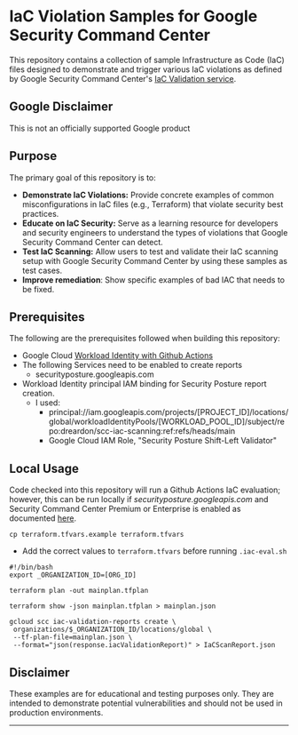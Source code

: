 # IaC Violation Samples for Google Security Command Center

This repository contains a collection of sample Infrastructure as Code (IaC) files designed to demonstrate and trigger various IaC violations as defined by Google Security Command Center's [IaC Validation service](https://cloud.google.com/security-command-center/docs/validate-iac).

## Google Disclaimer
This is not an officially supported Google product

## Purpose

The primary goal of this repository is to:

*   **Demonstrate IaC Violations:** Provide concrete examples of common misconfigurations in IaC files (e.g., Terraform) that violate security best practices.
*   **Educate on IaC Security:** Serve as a learning resource for developers and security engineers to understand the types of violations that Google Security Command Center can detect.
*   **Test IaC Scanning:** Allow users to test and validate their IaC scanning setup with Google Security Command Center by using these samples as test cases.
*   **Improve remediation**: Show specific examples of bad IAC that needs to be fixed.

## Prerequisites 
The following are the prerequisites followed when building this repository:

* Google Cloud [Workload Identity with Github Actions](https://cloud.google.com/iam/docs/workload-identity-federation-with-deployment-pipelines#github-actions)
* The following Services need to be enabled to create reports
     - securityposture.googleapis.com
* Workload Identity principal IAM binding for Security Posture report creation.
    - I used:
        - principal://iam.googleapis.com/projects/[PROJECT_ID]/locations/global/workloadIdentityPools/[WORKLOAD_POOL_ID]/subject/repo:dreardon/scc-iac-scanning:ref:refs/heads/main
        - Google Cloud IAM Role, "Security Posture Shift-Left Validator" 
## Local Usage
Code checked into this repository will run a Github Actions IaC evaluation; however, this can be run locally if *securityposture.googleapis.com* and Security Command Center Premium or Enterprise is enabled as documented [here](https://cloud.google.com/security-command-center/docs/validate-iac#gcloud-create-iac). 

`cp terraform.tfvars.example terraform.tfvars`
- Add the correct values to `terraform.tfvars` before running `.iac-eval.sh`

```shell
#!/bin/bash
export _ORGANIZATION_ID=[ORG_ID]

terraform plan -out mainplan.tfplan

terraform show -json mainplan.tfplan > mainplan.json

gcloud scc iac-validation-reports create \
 organizations/$_ORGANIZATION_ID/locations/global \
 --tf-plan-file=mainplan.json \
 --format="json(response.iacValidationReport)" > IaCScanReport.json
```

## Disclaimer

These examples are for educational and testing purposes only. They are intended to demonstrate potential vulnerabilities and should not be used in production environments.

---
